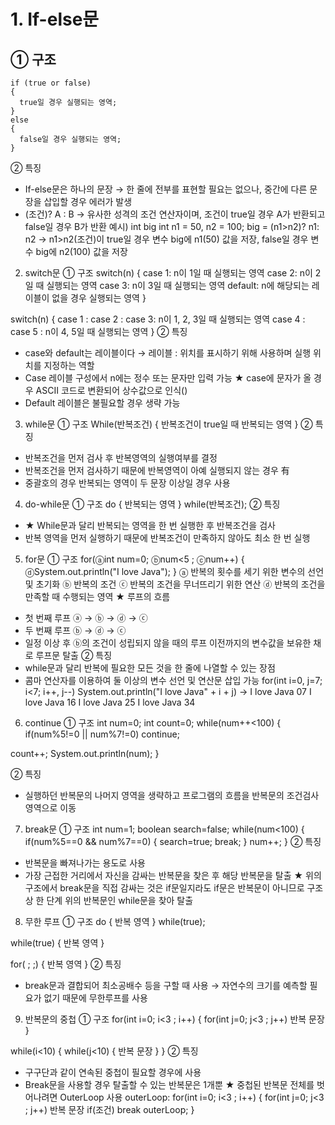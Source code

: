 # 1. If-else문  
## ① 구조  
~~~
if (true or false)
{
  true일 경우 실행되는 영역;
}
else
{
  false일 경우 실행되는 영역;
}
~~~  
② 특징  
- If-else문은 하나의 문장
→ 한 줄에 전부를 표현할 필요는 없으나, 중간에 다른 문장을 삽입할 경우 에러가 발생
- (조건)? A : B
→ 유사한 성격의 조건 연산자이며, 조건이 true일 경우 A가 반환되고 false일 경우 B가 반환
예시) 
int big
int n1 = 50, n2 = 100;
big = (n1>n2)? n1: n2
→ n1>n2(조건)이 true일 경우 변수 big에 n1(50) 값을 저장, false일 경우 변수 big에 n2(100) 값을 저장

2. switch문
① 구조
switch(n)
{
case 1:
n이 1일 때 실행되는 영역
case 2:
n이 2일 때 실행되는 영역
case 3:
n이 3일 때 실행되는 영역
default:
n에 해당되는 레이블이 없을 경우 실행되는 영역
}

switch(n)
{
case 1 : case 2 : case 3:
n이 1, 2, 3일 때 실행되는 영역
case 4 : case 5 :
n이 4, 5일 때 실행되는 영역
}
② 특징
- case와 default는 레이블이다
→ 레이블 : 위치를 표시하기 위해 사용하며 실행 위치를 지정하는 역할
- Case 레이블 구성에서 n에는 정수 또는 문자만 입력 가능
★ case에 문자가 올 경우 ASCII 코드로 변환되어 상수값으로 인식()
- Default 레이블은 불필요할 경우 생략 가능 

3. while문
① 구조
While(반복조건)
{
반복조건이 true일 때 반복되는 영역
}
② 특징
- 반복조건을 먼저 검사 후 반복영역의 실행여부를 결정
- 반복조건을 먼저 검사하기 때문에 반복영역이 아예 실행되지 않는 경우 有
- 중괄호의 경우 반복되는 영역이 두 문장 이상일 경우 사용

4. do-while문
① 구조
do
{
반복되는 영역
} while(반복조건);
② 특징
- ★ While문과 달리 반복되는 영역을 한 번 실행한 후 반복조건을 검사
- 반복 영역을 먼저 실행하기 때문에 반복조건이 만족하지 않아도 최소 한 번 실행 

5. for문	
① 구조
for(ⓐint num=0; ⓑnum<5 ; ⓒnum++)
{
ⓓSystem.out.println("I love Java");
}
ⓐ 반복의 횟수를 세기 위한 변수의 선언 및 초기화 
ⓑ 반복의 조건
ⓒ 반복의 조건을 무너뜨리기 위한 연산
ⓓ 반복의 조건을 만족할 때 수행되는 영역
★ 루프의 흐름
- 첫 번째 루프
ⓐ → ⓑ → ⓓ → ⓒ
- 두 번째 루프
ⓑ → ⓓ → ⓒ
- 일정 이상 후 ⓑ의 조건이 성립되지 않을 때의 루프
이전까지의 변수값을 보유한 채로 루프문 탈출 
② 특징
- while문과 달리 반복에 필요한 모든 것을 한 줄에 나열할 수 있는 장점
- 콤마 연산자를 이용하여 둘 이상의 변수 선언 및 연산문 삽입 가능
for(int i=0, j=7; i<7; i++, j--)
System.out.println("I love Java" + i + j)
→ I love Java 07
I love Java 16
I love Java 25
I love Java 34

6. continue
① 구조
int num=0;
int count=0;
while(num++<100)
{
if(num%5!=0 || num%7!=0)
continue;

count++;
System.out.println(num);
}

② 특징
- 실행하던 반복문의 나머지 영역을 생략하고 프로그램의 흐름을 반복문의 조건검사 영역으로 이동

7. break문
① 구조
int num=1;
boolean search=false;
while(num<100)
{
if(num%5==0 && num%7==0)
{
search=true;
break;
}
num++;
}
② 특징
- 반복문을 빠져나가는 용도로 사용
- 가장 근접한 거리에서 자신을 감싸는 반복문을 찾은 후 해당 반복문을 탈출
★ 위의 구조에서 break문을 직접 감싸는 것은 if문일지라도 if문은 반복문이 아니므로 구조상 한 단계 위의 반복문인 while문을 찾아 탈출

8. 무한 루프
① 구조
do
{
반복 영역
} while(true);

while(true)
{
반복 영역
}

for( ; ;)
{
반복 영역
}
② 특징
- break문과 결합되어 최소공배수 등을 구할 때 사용
→ 자연수의 크기를 예측할 필요가 없기 때문에 무한루프를 사용

9. 반복문의 중첩
① 구조
for(int i=0; i<3 ; i++)
{
for(int j=0; j<3 ; j++)
반복 문장
}

while(i<10)
{
while(j<10)
{
반복 문장
}
}
② 특징
- 구구단과 같이 연속된 중첩이 필요할 경우에 사용
- Break문을 사용할 경우 탈출할 수 있는 반복문은 1개뿐
★ 중첩된 반복문 전체를 벗어나려면 OuterLoop 사용
outerLoop:
for(int i=0; i<3 ; i++)
{
for(int j=0; j<3 ; j++)
반복 문장
if(조건)
break outerLoop;
}


